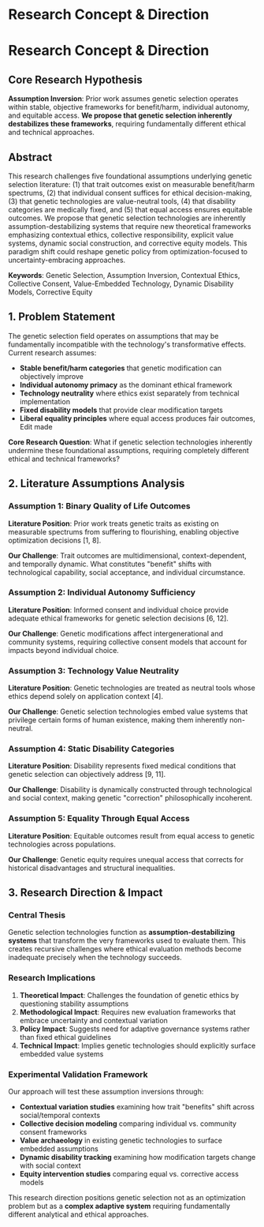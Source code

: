 # Research Concept & Direction



# Research Concept & Direction

## Core Research Hypothesis

**Assumption Inversion**: Prior work assumes genetic selection operates within stable, objective frameworks for benefit/harm, individual autonomy, and equitable access. **We propose that genetic selection inherently destabilizes these frameworks**, requiring fundamentally different ethical and technical approaches.

## Abstract

This research challenges five foundational assumptions underlying genetic selection literature: (1) that trait outcomes exist on measurable benefit/harm spectrums, (2) that individual consent suffices for ethical decision-making, (3) that genetic technologies are value-neutral tools, (4) that disability categories are medically fixed, and (5) that equal access ensures equitable outcomes. We propose that genetic selection technologies are inherently assumption-destabilizing systems that require new theoretical frameworks emphasizing contextual ethics, collective responsibility, explicit value systems, dynamic social construction, and corrective equity models. This paradigm shift could reshape genetic policy from optimization-focused to uncertainty-embracing approaches.

**Keywords**: Genetic Selection, Assumption Inversion, Contextual Ethics, Collective Consent, Value-Embedded Technology, Dynamic Disability Models, Corrective Equity

## 1. Problem Statement

The genetic selection field operates on assumptions that may be fundamentally incompatible with the technology's transformative effects. Current research assumes:
- **Stable benefit/harm categories** that genetic modification can objectively improve
- **Individual autonomy primacy** as the dominant ethical framework
- **Technology neutrality** where ethics exist separately from technical implementation
- **Fixed disability models** that provide clear modification targets
- **Liberal equality principles** where equal access produces fair outcomes, Edit made

**Core Research Question**: What if genetic selection technologies inherently undermine these foundational assumptions, requiring completely different ethical and technical frameworks?

## 2. Literature Assumptions Analysis

### Assumption 1: Binary Quality of Life Outcomes
**Literature Position**: Prior work treats genetic traits as existing on measurable spectrums from suffering to flourishing, enabling objective optimization decisions [1, 8].

**Our Challenge**: Trait outcomes are multidimensional, context-dependent, and temporally dynamic. What constitutes "benefit" shifts with technological capability, social acceptance, and individual circumstance.

### Assumption 2: Individual Autonomy Sufficiency  
**Literature Position**: Informed consent and individual choice provide adequate ethical frameworks for genetic selection decisions [6, 12].

**Our Challenge**: Genetic modifications affect intergenerational and community systems, requiring collective consent models that account for impacts beyond individual choice.

### Assumption 3: Technology Value Neutrality
**Literature Position**: Genetic technologies are treated as neutral tools whose ethics depend solely on application context [4].

**Our Challenge**: Genetic selection technologies embed value systems that privilege certain forms of human existence, making them inherently non-neutral.

### Assumption 4: Static Disability Categories
**Literature Position**: Disability represents fixed medical conditions that genetic selection can objectively address [9, 11].

**Our Challenge**: Disability is dynamically constructed through technological and social context, making genetic "correction" philosophically incoherent.

### Assumption 5: Equality Through Equal Access
**Literature Position**: Equitable outcomes result from equal access to genetic technologies across populations.

**Our Challenge**: Genetic equity requires unequal access that corrects for historical disadvantages and structural inequalities.

## 3. Research Direction & Impact

### Central Thesis
Genetic selection technologies function as **assumption-destabilizing systems** that transform the very frameworks used to evaluate them. This creates recursive challenges where ethical evaluation methods become inadequate precisely when the technology succeeds.

### Research Implications
1. **Theoretical Impact**: Challenges the foundation of genetic ethics by questioning stability assumptions
2. **Methodological Impact**: Requires new evaluation frameworks that embrace uncertainty and contextual variation  
3. **Policy Impact**: Suggests need for adaptive governance systems rather than fixed ethical guidelines
4. **Technical Impact**: Implies genetic technologies should explicitly surface embedded value systems

### Experimental Validation Framework
Our approach will test these assumption inversions through:
- **Contextual variation studies** examining how trait "benefits" shift across social/temporal contexts
- **Collective decision modeling** comparing individual vs. community consent frameworks
- **Value archaeology** in existing genetic technologies to surface embedded assumptions
- **Dynamic disability tracking** examining how modification targets change with social context
- **Equity intervention studies** comparing equal vs. corrective access models

This research direction positions genetic selection not as an optimization problem but as a **complex adaptive system** requiring fundamentally different analytical and ethical approaches.


